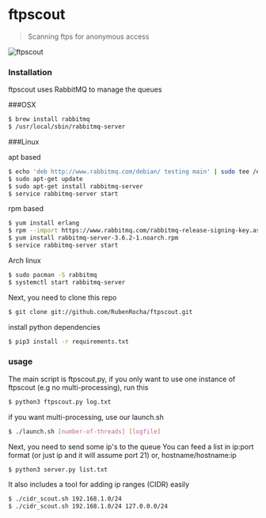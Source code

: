 # ftpscout

> Scanning ftps for anonymous access

![ftpscout](https://i.imgur.com/CohQgcC.png)

### Installation
ftpscout uses RabbitMQ to manage the queues

###OSX

```sh
$ brew install rabbitmq
$ /usr/local/sbin/rabbitmq-server
```

###Linux

apt based

```sh
$ echo 'deb http://www.rabbitmq.com/debian/ testing main' | sudo tee /etc/apt/sources.list.d/rabbitmq.list
$ sudo apt-get update
$ sudo apt-get install rabbitmq-server
$ service rabbitmq-server start
```

rpm based

```sh
$ yum install erlang
$ rpm --import https://www.rabbitmq.com/rabbitmq-release-signing-key.asc
$ yum install rabbitmq-server-3.6.2-1.noarch.rpm
$ service rabbitmq-server start
```

Arch linux
```sh
$ sudo pacman -S rabbitmq
$ systemctl start rabbitmq-server
```

Next, you need to clone this repo
```sh
$ git clone git://github.com/RubenRocha/ftpscout.git
```

install python dependencies
```sh
$ pip3 install -r requirements.txt
```

### usage
The main script is ftpscout.py, if you only want to use one instance of ftpscout (e.g no multi-processing), run this
```sh
$ python3 ftpscout.py log.txt
```

if you want multi-processing, use our launch.sh
```sh
$ ./launch.sh [number-of-threads] [logfile]
```

Next, you need to send some ip's to the queue
You can feed a list in ip:port format (or just ip and it will assume port 21) or, hostname/hostname:ip
```sh
$ python3 server.py list.txt
```

It also includes a tool for adding ip ranges (CIDR) easily
```sh
$ ./cidr_scout.sh 192.168.1.0/24
$ ./cidr_scout.sh 192.168.1.0/24 127.0.0.0/24
```
